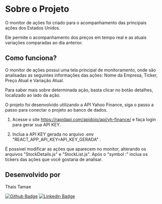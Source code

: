 
# Sobre o Projeto
O monitor de ações foi criado para o acompanhamento das principais ações dos Estados Unidos.

Ele permite o acompanhamento dos preços em tempo real e as atuais variações comparadas ao dia anterior.
  
## Como funciona?
 
O monitor de ações possui uma tela principal de monitoramento, onde são analisadas as seguintes informações das ações: Nome da Empresa, Ticker, Preço Atual e Variação Atual.

Para saber mais sobre determinada ação, basta clicar no botão detalhes, localizado ao lado da ação.

O projeto foi desenvolvido utilizando a API Yahoo Finance, siga o passo a passo para conectar o projeto ao banco de dados.
1. Acesse o site https://rapidapi.com/apidojo/api/yh-finance/ e faça login para gerar sua API KEY.

2. Inclua a API KEY gerada no arquivo .env "REACT_APP_API_KEY=API_KEY_GERADA" . 

É possível modificar as ações que aparecem no monitor, alterando os arquivos "StockDetails.js" e "StockList.js". Após o "symbol :" inclua os tickers das ações que você gostaria de analisar.

## Desenvolvido por 

Thais Tamae

[![Github Badge](https://img.shields.io/badge/-Github-000?style=flat-square&logo=Github&logoColor=white&link=https://github.com/thaistamae)](https://github.com/thaistamae) [![Linkedin Badge](https://img.shields.io/badge/-LinkedIn-blue?style=flat-square&logo=Linkedin&logoColor=white&link=https://www.linkedin.com/in/thaistamae/)](https://www.linkedin.com/in/thaistamae/)